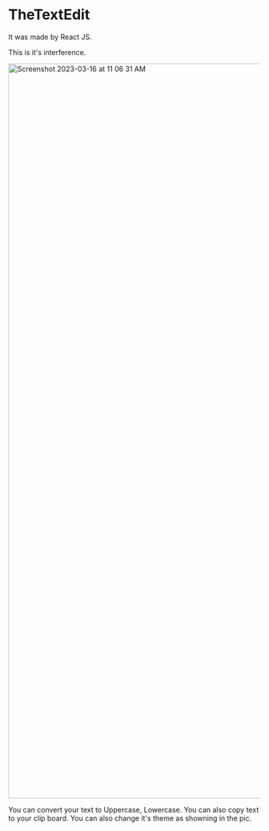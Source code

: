# TheTextEdit

It was made by React JS.

This is it's interference.

<img width="1470" alt="Screenshot 2023-03-16 at 11 06 31 AM" src="https://user-images.githubusercontent.com/104568327/225524728-a73df80d-5d97-4f45-9205-d80f3b07aa85.png">

You can convert your text to Uppercase, Lowercase.
You can also copy text to your clip board.
You can also change it's theme as showning in the pic.
